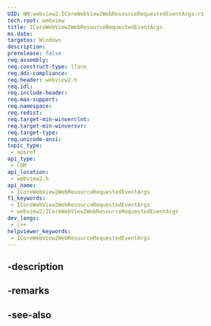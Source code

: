 ```yaml
---
UID: NN:webview2.ICoreWebView2WebResourceRequestedEventArgs~r1
tech.root: webview
title: ICoreWebView2WebResourceRequestedEventArgs
ms.date: 
targetos: Windows
description: 
prerelease: false
req.assembly: 
req.construct-type: iface
req.ddi-compliance: 
req.header: webview2.h
req.idl: 
req.include-header: 
req.max-support: 
req.namespace: 
req.redist: 
req.target-min-winverclnt: 
req.target-min-winversvr: 
req.target-type: 
req.unicode-ansi: 
topic_type:
 - apiref
api_type:
 - COM
api_location:
 - webview2.h
api_name:
 - ICoreWebView2WebResourceRequestedEventArgs
f1_keywords:
 - ICoreWebView2WebResourceRequestedEventArgs
 - webview2/ICoreWebView2WebResourceRequestedEventArgs
dev_langs:
 - c++
helpviewer_keywords:
 - ICoreWebView2WebResourceRequestedEventArgs
---
```


## -description

## -remarks

## -see-also

